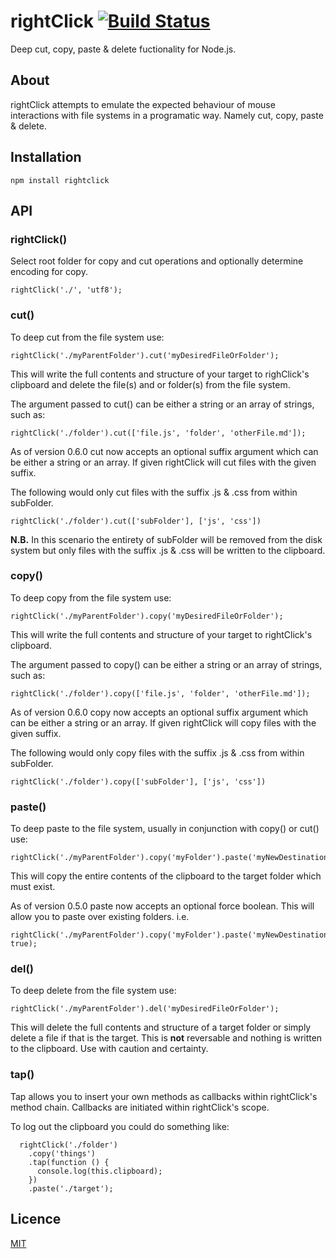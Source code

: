 # rightClick [![Build Status](https://secure.travis-ci.org/mattyod/rightClick.png)](http://travis-ci.org/mattyod/rightClick)

Deep cut, copy, paste & delete fuctionality for Node.js.

## About

rightClick attempts to emulate the expected behaviour of mouse interactions
with file systems in a programatic way. Namely cut, copy, paste & delete.

## Installation

    npm install rightclick

## API

### rightClick()

Select root folder for copy and cut operations and optionally determine encoding for copy.

    rightClick('./', 'utf8');

### cut()

To deep cut from the file system use:

    rightClick('./myParentFolder').cut('myDesiredFileOrFolder');

This will write the full contents and structure of your target to righClick's
clipboard and delete the file(s) and or folder(s) from the file system.

The argument passed to cut() can be either a string or an array of strings,
such as:

    rightClick('./folder').cut(['file.js', 'folder', 'otherFile.md']);

As of version 0.6.0 cut now accepts an optional suffix argument which can be either a string or an array. If given rightClick will cut files with the given suffix.

The following would only cut files with the suffix .js & .css from within subFolder.

    rightClick('./folder').cut(['subFolder'], ['js', 'css'])

**N.B.** In this scenario the entirety of subFolder will be removed from the disk system but only files with the suffix .js & .css will be written to the clipboard.

### copy()

To deep copy from the file system use:

    rightClick('./myParentFolder').copy('myDesiredFileOrFolder');

This will write the full contents and structure of your target to rightClick's
clipboard.

The argument passed to copy() can be either a string or an array of strings,
such as:

    rightClick('./folder').copy(['file.js', 'folder', 'otherFile.md']);

As of version 0.6.0 copy now accepts an optional suffix argument which can be either a string or an array. If given rightClick will copy files with the given suffix.

The following would only copy files with the suffix .js & .css from within subFolder.

    rightClick('./folder').copy(['subFolder'], ['js', 'css'])

### paste()

To deep paste to the file system, usually in conjunction with copy() or cut()
use:

    rightClick('./myParentFolder').copy('myFolder').paste('myNewDestination');

This will copy the entire contents of the clipboard to the target folder which
must exist.

As of version 0.5.0 paste now accepts an optional force boolean. This will allow you to paste over existing folders. i.e.

    rightClick('./myParentFolder').copy('myFolder').paste('myNewDestination', true);

### del()

To deep delete from the file system use:

    rightClick('./myParentFolder').del('myDesiredFileOrFolder');

This will delete the full contents and structure of a target folder or simply
delete a file if that is the target. This is **not** reversable and nothing is
written to the clipboard. Use with caution and certainty.

### tap()

Tap allows you to insert your own methods as callbacks within rightClick's method chain. Callbacks are initiated within rightClick's
scope.

To log out the clipboard you could do something like:

```
  rightClick('./folder')
    .copy('things')
    .tap(function () {
      console.log(this.clipboard);
    })
    .paste('./target');
```

## Licence

[MIT](https://github.com/mattyod/rightclick/blob/master/LICENSE)
